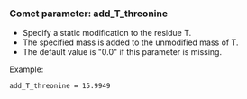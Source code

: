 ### Comet parameter: add_T_threonine

- Specify a static modification to the residue T.
- The specified mass is added to the unmodified mass of T.
- The default value is "0.0" if this parameter is missing.

Example:
```
add_T_threonine = 15.9949
```
